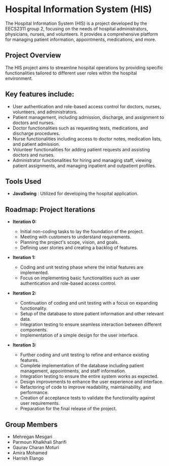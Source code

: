 # Hospital Information System (HIS)
The Hospital Information System (HIS) is a project developed by the EECS2311 group 2, focusing on the needs of hospital administrators, physicians, nurses, and volunteers. It provides a comprehensive platform for managing patient information, appointments, medications, and more.

## Project Overview
The HIS project aims to streamline hospital operations by providing specific functionalities tailored to different user roles within the hospital environment. 

## Key features include:
- User authentication and role-based access control for doctors, nurses, volunteers, and administrators.
- Patient management, including admission, discharge, and assignment to doctors and nurses.
- Doctor functionalities such as requesting tests, medications, and discharge procedures.
- Nurse functionalities including access to doctor notes, medication lists, and patient admission.
- Volunteer functionalities for adding patient requests and assisting doctors and nurses.
- Administrator functionalities for hiring and managing staff, viewing patient assignments, and managing inpatient and outpatient profiles.

## Tools Used
- **JavaSwing** : Utilized for developing the hospital application.

## Roadmap: Project Iterations
- **Iteration 0:**
  - Initial non-coding tasks to lay the foundation of the project.
  - Meeting with customers to understand requirements.
  - Planning the project's scope, vision, and goals.
  - Defining user stories and creating a backlog of features.

- **Iteration 1:**
  - Coding and unit testing phase where the initial features are implemented.
  - Focus on implementing basic functionalities such as user authentication and role-based access control.

- **Iteration 2:**
  - Continuation of coding and unit testing with a focus on expanding functionality.
  - Setup of the database to store patient information and other relevant data.
  - Integration testing to ensure seamless interaction between different components.
  - Implementation of a simple design for the user interface.

- **Iteration 3:**
  - Further coding and unit testing to refine and enhance existing features.
  - Complete implementation of the database including patient management, appointments, and staff information.
  - Integration testing to ensure the entire system works as expected.
  - Design improvements to enhance the user experience and interface.
  - Refactoring of code to improve readability, maintainability, and performance.
  - Creation of acceptance tests to validate the functionality against user requirements.
  - Preparation for the final release of the project.

## Group Members
- Mehregan Mesgari
- Parmoun Khalkhali Sharifi
- Gaurav Charan Moturi
- Amira Mohamed
- Harrish Elango
